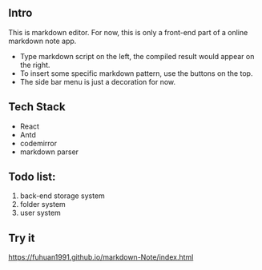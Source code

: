 
## Intro
This is markdown editor. For now, this is only a front-end part of a online markdown note app.
- Type markdown script on the left, the compiled result would appear on the right.
- To insert some specific markdown pattern, use the buttons on the top.
- The side bar menu is just a decoration for now.


## Tech Stack
- React
- Antd
- codemirror
- markdown parser


## Todo list:
1. back-end storage system
2. folder system
3. user system

## Try it
https://fuhuan1991.github.io/markdown-Note/index.html
